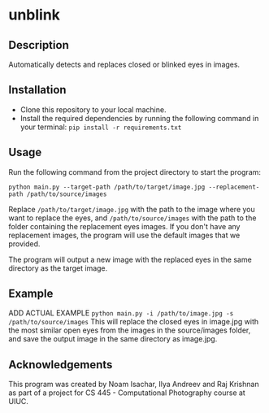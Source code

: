 # unblink

## Description
Automatically detects and replaces closed or blinked eyes in images.

## Installation
* Clone this repository to your local machine.
* Install the required dependencies by running the following command in your terminal: `pip install -r requirements.txt`

## Usage
Run the following command from the project directory to start the program:

`python main.py --target-path /path/to/target/image.jpg --replacement-path /path/to/source/images`

Replace `/path/to/target/image.jpg` with the path to the image where you want to replace the eyes, and `/path/to/source/images` with the path to the folder containing the replacement eyes images.
If you don't have any replacement images, the program will use the default images that we provided.

The program will output a new image with the replaced eyes in the same directory as the target image.

## Example
ADD ACTUAL EXAMPLE
`python main.py -i /path/to/image.jpg -s /path/to/source/images`
This will replace the closed eyes in image.jpg with the most similar open eyes from the images in the source/images folder, and save the output image in the same directory as image.jpg.

## Acknowledgements
This program was created by Noam Isachar, Ilya Andreev and Raj Krishnan as part of a project for CS 445 - Computational Photography course at UIUC.
